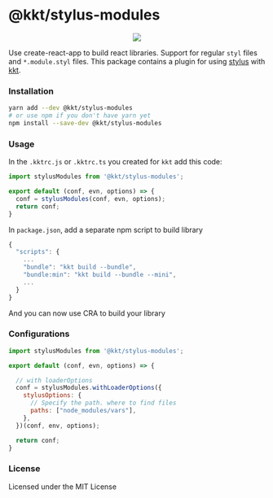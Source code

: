 <p align="center">
  <h1>@kkt/stylus-modules</h1>
</p>

<p align="center">
  <a href="https://www.npmjs.com/package/@kkt/stylus-modules">
    <img src="https://img.shields.io/npm/v/@kkt/stylus-modules.svg">
  </a>
</p>

Use create-react-app to build react libraries. Support for regular `styl` files and `*.module.styl` files. This package contains a plugin for using [stylus](https://github.com/stylus/stylus/) with [kkt](https://github.com/kktjs/kkt).

### Installation

```bash
yarn add --dev @kkt/stylus-modules
# or use npm if you don't have yarn yet
npm install --save-dev @kkt/stylus-modules
```

### Usage

In the `.kktrc.js` or `.kktrc.ts` you created for `kkt` add this code:

```js
import stylusModules from '@kkt/stylus-modules';

export default (conf, evn, options) => {
  conf = stylusModules(conf, evn, options);
  return conf;
}
```

In `package.json`, add a separate npm script to build library

```js
{
  "scripts": {
    ...
    "bundle": "kkt build --bundle",
    "bundle:min": "kkt build --bundle --mini",
    ...
  }
}
```

And you can now use CRA to build your library

### Configurations

```js
import stylusModules from '@kkt/stylus-modules';

export default (conf, evn, options) => {

  // with loaderOptions
  conf = stylusModules.withLoaderOptions({
    stylusOptions: {
      // Specify the path. where to find files
      paths: ["node_modules/vars"],
    },
  })(conf, env, options);

  return conf;
}
```

### License

Licensed under the MIT License